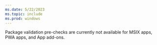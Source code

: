 ```yaml
---
ms.date: 5/22/2023
ms.topic: include
ms.prod: windows
---
```


Package validation pre-checks are currently not available for MSIX apps, PWA apps, and App add-ons.
